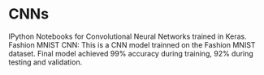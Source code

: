 # CNNs
IPython Notebooks for Convolutional Neural Networks trained in Keras.
Fashion MNIST CNN: This is a CNN model trainned on the Fashion MNIST dataset. Final model achieved 99% accuracy during training, 92% during testing and validation.
